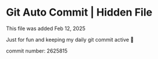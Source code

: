 # Git Auto Commit | Hidden File

This file was added Feb 12, 2025

Just for fun and keeping my daily git commit active 🤪

commit number: 2625815
